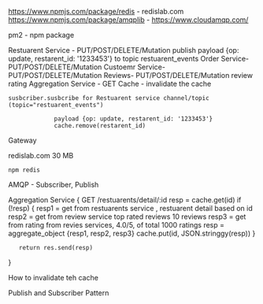 https://www.npmjs.com/package/redis - redislab.com
https://www.npmjs.com/package/amqplib - https://www.cloudamqp.com/

pm2 - npm package 

Restuarent Service - PUT/POST/DELETE/Mutation
                            publish payload {op: update, restarent_id: '1233453'} to topic restuarent_events
Order Service- PUT/POST/DELETE/Mutation
Custoemr Service- PUT/POST/DELETE/Mutation
Reviews- PUT/POST/DELETE/Mutation
    review
    rating
Aggregation Service  - GET 
    Cache - invalidate the cache

    susbcriber.susbcribe for Restuarent service channel/topic (topic="restuarent_events") 
                 
                 payload {op: update, restarent_id: '1233453'}
                 cache.remove(restarent_id)

Gateway

redislab.com 
    30 MB

    npm redis


AMQP - Subscriber, Publish

Aggregation Service {
    GET /restuarents/detail/:id
        resp = cache.get(id)
        if (!resp) {
            resp1 =  get from restuarents service , restuarent detail based on id
            resp2 = get from review service top rated reviews 10 reviews
            resp3 =  get from rating from revies services, 4.0/5, of total 1000 ratings
            resp = aggregate_object {resp1, resp2, resp3}
            cache.put(id, JSON.stringgy(resp))
        }
 
       return res.send(resp)
}

How to invalidate teh cache 

Publish and Subscriber Pattern 